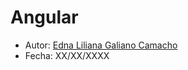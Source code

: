 # Angular

* Autor: [Edna Liliana Galiano Camacho](https://github.com/alu0100762846)
* Fecha: XX/XX/XXXX
